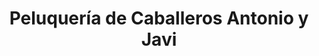 ---
title: "Peluquería de Caballeros Antonio y Javi"
url: /sevilla/peluqueria-de-caballeros-antonio-y-javi/
shop: Friseur
---